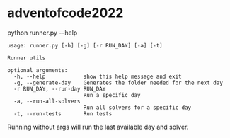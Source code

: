 # adventofcode2022

python runner.py --help

```
usage: runner.py [-h] [-g] [-r RUN_DAY] [-a] [-t]

Runner utils

optional arguments:
  -h, --help            show this help message and exit
  -g, --generate-day    Generates the folder needed for the next day
  -r RUN_DAY, --run-day RUN_DAY
                        Run a specific day
  -a, --run-all-solvers
                        Run all solvers for a specific day
  -t, --run-tests       Run tests
```

Running without args will run the last available day and solver.
